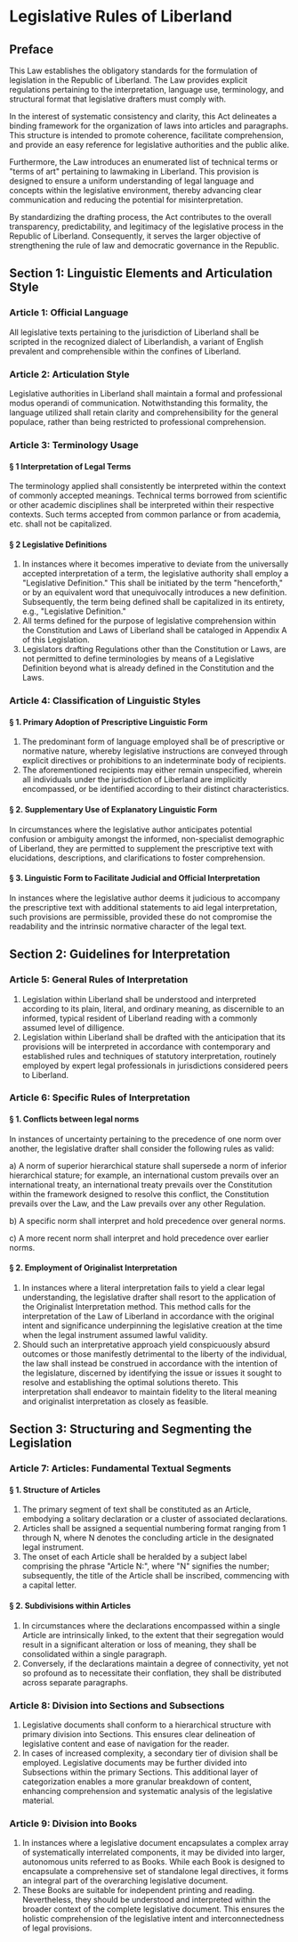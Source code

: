 # Legislative Rules of Liberland

## Preface
This Law establishes the obligatory standards for the formulation of legislation in the Republic of Liberland. The Law provides explicit regulations pertaining to the interpretation, language use, terminology, and structural format that legislative drafters must comply with. 

In the interest of systematic consistency and clarity, this Act delineates a binding framework for the organization of laws into articles and paragraphs. This structure is intended to promote coherence, facilitate comprehension, and provide an easy reference for legislative authorities and the public alike.

Furthermore, the Law introduces an enumerated list of technical terms or "terms of art" pertaining to lawmaking in Liberland. This provision is designed to ensure a uniform understanding of legal language and concepts within the legislative environment, thereby advancing clear communication and reducing the potential for misinterpretation.

By standardizing the drafting process, the Act contributes to the overall transparency, predictability, and legitimacy of the legislative process in the Republic of Liberland. Consequently, it serves the larger objective of strengthening the rule of law and democratic governance in the Republic.

## Section 1: Linguistic Elements and Articulation Style

### Article 1: Official Language
All legislative texts pertaining to the jurisdiction of Liberland shall be scripted in the recognized dialect of Liberlandish, a variant of English prevalent and comprehensible within the confines of Liberland.

### Article 2: Articulation Style
Legislative authorities in Liberland shall maintain a formal and professional modus operandi of communication. Notwithstanding this formality, the language utilized shall retain clarity and comprehensibility for the general populace, rather than being restricted to professional comprehension.

### Article 3: Terminology Usage
#### § 1 Interpretation of Legal Terms
The terminology applied shall consistently be interpreted within the context of commonly accepted meanings. Technical terms borrowed from scientific or other academic disciplines shall be interpreted within their respective contexts. Such terms accepted from common parlance or from academia, etc. shall not be capitalized.

#### § 2 Legislative Definitions
1. In instances where it becomes imperative to deviate from the universally accepted interpretation of a term, the legislative authority shall employ a "Legislative Definition." This shall be initiated by the term "henceforth," or by an equivalent word that unequivocally introduces a new definition. Subsequently, the term being defined shall be capitalized in its entirety, e.g., "Legislative Definition."
2. All terms defined for the purpose of legislative comprehension within the Constitution and Laws of Liberland shall be cataloged in Appendix A of this Legislation.
3. Legislators drafting Regulations other than the Constitution or Laws, are not permitted to define terminologies by means of a Legislative Definition beyond what is already defined in the Constitution and the Laws.

### Article 4: Classification of Linguistic Styles
#### § 1. Primary Adoption of Prescriptive Linguistic Form
1. The predominant form of language employed shall be of prescriptive or normative nature, whereby legislative instructions are conveyed through explicit directives or prohibitions to an indeterminate body of recipients.
2. The aforementioned recipients may either remain unspecified, wherein all individuals under the jurisdiction of Liberland are implicitly encompassed, or be identified according to their distinct characteristics.

#### § 2. Supplementary Use of Explanatory Linguistic Form
In circumstances where the legislative author anticipates potential confusion or ambiguity amongst the informed, non-specialist demographic of Liberland, they are permitted to supplement the prescriptive text with elucidations, descriptions, and clarifications to foster comprehension.

#### § 3. Linguistic Form to Facilitate Judicial and Official Interpretation
In instances where the legislative author deems it judicious to accompany the prescriptive text with additional statements to aid legal interpretation, such provisions are permissible, provided these do not compromise the readability and the intrinsic normative character of the legal text.

## Section 2: Guidelines for Interpretation
### Article 5: General Rules of Interpretation
1. Legislation within Liberland shall be understood and interpreted according to its plain, literal, and ordinary meaning, as discernible to an informed, typical resident of Liberland reading with a commonly assumed level of dilligence.
2. Legislation within Liberland shall be drafted with the anticipation that its provisions will be interpreted in accordance with contemporary and established rules and techniques of statutory interpretation, routinely employed by expert legal professionals in jurisdictions considered peers to Liberland.

### Article 6: Specific Rules of Interpretation

#### § 1. Conflicts between legal norms
In instances of uncertainty pertaining to the precedence of one norm over another, the legislative drafter shall consider the following rules as valid:

a) A norm of superior hierarchical stature shall supersede a norm of inferior hierarchical stature; for example, an international custom prevails over an international treaty, an international treaty prevails over the Constitution within the framework designed to resolve this conflict, the Constitution prevails over the Law, and the Law prevails over any other Regulation.

b) A specific norm shall interpret and hold precedence over general norms.

c) A more recent norm shall interpret and hold precedence over earlier norms.

#### § 2. Employment of Originalist Interpretation
1) In instances where a literal interpretation fails to yield a clear legal understanding, the legislative drafter shall resort to the application of the Originalist Interpretation method. This method calls for the interpretation of the Law of Liberland in accordance with the original intent and significance underpinning the legislative creation at the time when the legal instrument assumed lawful validity.
2) Should such an interpretative approach yield conspicuously absurd outcomes or those manifestly detrimental to the liberty of the individual, the law shall instead be construed in accordance with the intention of the legislature, discerned by identifying the issue or issues it sought to resolve and establishing the optimal solutions thereto. This interpretation shall endeavor to maintain fidelity to the literal meaning and originalist interpretation as closely as feasible.

## Section 3: Structuring and Segmenting the Legislation
### Article 7: Articles: Fundamental Textual Segments
#### § 1. Structure of Articles
1. The primary segment of text shall be constituted as an Article, embodying a solitary declaration or a cluster of associated declarations.
2. Articles shall be assigned a sequential numbering format ranging from 1 through N, where N denotes the concluding article in the designated legal instrument.
3. The onset of each Article shall be heralded by a subject label comprising the phrase "Article N:", where "N" signifies the number; subsequently, the title of the Article shall be inscribed, commencing with a capital letter.

#### § 2. Subdivisions within Articles
1. In circumstances where the declarations encompassed within a single Article are intrinsically linked, to the extent that their segregation would result in a significant alteration or loss of meaning, they shall be consolidated within a single paragraph.
2. Conversely, if the declarations maintain a degree of connectivity, yet not so profound as to necessitate their conflation, they shall be distributed across separate paragraphs.

### Article 8: Division into Sections and Subsections
1. Legislative documents shall conform to a hierarchical structure with primary division into Sections. This ensures clear delineation of legislative content and ease of navigation for the reader.
2. In cases of increased complexity, a secondary tier of division shall be employed. Legislative documents may be further divided into Subsections within the primary Sections. This additional layer of categorization enables a more granular breakdown of content, enhancing comprehension and systematic analysis of the legislative material.

### Article 9: Division into Books
1. In instances where a legislative document encapsulates a complex array of systematically interrelated components, it may be divided into larger, autonomous units referred to as Books. While each Book is designed to encapsulate a comprehensive set of standalone legal directives, it forms an integral part of the overarching legislative document. 
2. These Books are suitable for independent printing and reading. Nevertheless, they should be understood and interpreted within the broader context of the complete legislative document. This ensures the holistic comprehension of the legislative intent and interconnectedness of legal provisions.

